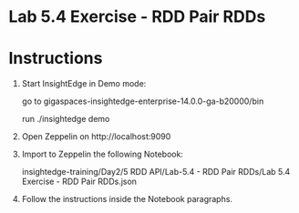 # Lab 5.4 Exercise - RDD Pair RDDs

# Instructions

1. Start InsightEdge in Demo mode:

    go to gigaspaces-insightedge-enterprise-14.0.0-ga-b20000/bin

    run ./insightedge demo

2. Open Zeppelin on http://localhost:9090

3. Import to Zeppelin the following Notebook:

    insightedge-training/Day2/5 RDD API/Lab-5.4 - RDD Pair RDDs/Lab 5.4 Exercise - RDD Pair RDDs.json

4. Follow the instructions inside the Notebook paragraphs.
